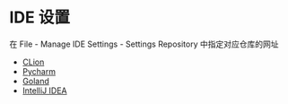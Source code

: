 # IDE 设置

在 File - Manage IDE Settings - Settings Repository 中指定对应仓库的网址

* [CLion](https://github.com/TimKingNF/CLion.settings.git)
* [Pycharm](https://github.com/TimKingNF/PyCharm.settings.git)
* [Goland]()
* [IntelliJ IDEA](https://github.com/TimKingNF/Idea.settings.git)
